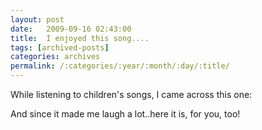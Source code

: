 ```yaml
---
layout: post
date:	2009-09-16 02:43:00
title:  I enjoyed this song....
tags: [archived-posts]
categories: archives
permalink: /:categories/:year/:month/:day/:title/
---
```

While listening to children's songs, I came across this one:

<lj-embed id="106"/>


And since it made me laugh a lot..here it is, for you, too!
